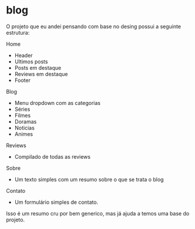 # blog
O projeto que eu andei pensando com base no desing possui a seguinte estrutura:

Home

- Header
- Ultimos posts
- Posts em destaque
- Reviews em destaque
- Footer

Blog

- Menu dropdown com as categorias
- Séries
- Filmes
- Doramas
- Noticias
- Animes

Reviews

- Compilado de todas as reviews

Sobre

- Um texto simples com um resumo sobre o que se trata o blog

Contato

- Um formulário simples de contato.

Isso é um resumo cru por bem generico, mas já ajuda a temos uma base do projeto.
